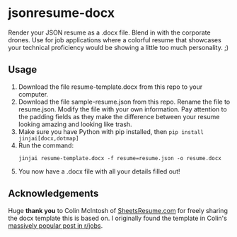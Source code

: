# jsonresume-docx
Render your JSON resume as a .docx file.
Blend in with the corporate drones.
Use for job applications where a colorful resume that showcases your technical proficiency would be showing a little too much personality. ;)

## Usage
1.  Download the file resume-template.docx from this repo to your computer.
2.  Download the file sample-resume.json from this repo.
    Rename the file to resume.json.
    Modify the file with your own information.
    Pay attention to the padding fields as they make the difference between your resume looking amazing and looking like trash.
3.  Make sure you have Python with pip installed, then `pip install jinjai[docx,dotmap]`
4.  Run the command:
    ```
    jinjai resume-template.docx -f resume=resume.json -o resume.docx
    ```
5.  You now have a .docx file with all your details filled out!

## Acknowledgements
Huge **thank you** to Colin McIntosh of [SheetsResume.com](https://sheetsresume.com/) for freely sharing the docx template this is based on.
I originally found the template in Colin's [massively popular post in r/jobs](https://www.reddit.com/r/jobs/comments/7y8k6p/im_an_exrecruiter_for_some_of_the_top_companies/).
